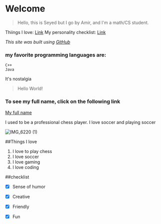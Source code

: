 # Welcome

>Hello, this is Seyed but I go by Amir, and I'm a math/CS student.

Thiings I love: [Link](#Things-I-love)
My personality checklist: [Link](#checklist)

*This site was built using [GitHub](https://pages.github.com/)*

### my favorite programming languages are:
```
C++
Java
```

It's nostalgia

>Hello World!



### To see my full name, click on the following link
[My full name](README.md)

I used to be a professional chess player. I love soccer and playing soccer


![IMG_6220 (1)](https://github.com/user-attachments/assets/3f4c3204-d7c6-4808-a0b1-d1c013a27c7d)

##Things I love

1. I love to play chess
2. I love soccer
3. I love gaming
4. I love coding

##checklist
- [x] Sense of humor
- [x] Creative
- [x] Friendly
- [x] Fun

